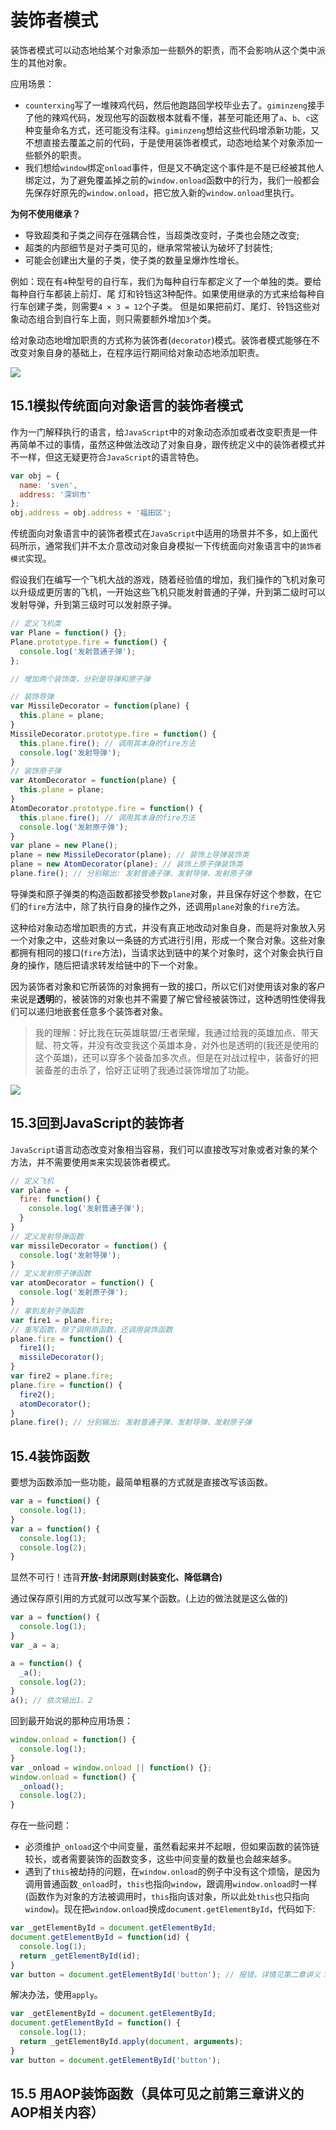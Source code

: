 # 装饰者模式
装饰者模式可以动态地给某个对象添加一些额外的职责，而不会影响从这个类中派生的其他对象。

应用场景：

* `counterxing`写了一堆辣鸡代码，然后他跑路回学校毕业去了。`giminzeng`接手了他的辣鸡代码，发现他写的函数根本就看不懂，甚至可能还用了`a`、`b`、`c`这种变量命名方式，还可能没有注释。`giminzeng`想给这些代码增添新功能，又不想直接去覆盖之前的代码，于是使用装饰者模式，动态地给某个对象添加一些额外的职责。
* 我们想给`window`绑定`onload`事件，但是又不确定这个事件是不是已经被其他人绑定过，为了避免覆盖掉之前的`window.onload`函数中的行为，我们一般都会先保存好原先的`window.onload`，把它放入新的`window.onload`里执行。

**为何不使用继承？**

* 导致超类和子类之间存在强耦合性，当超类改变时，子类也会随之改变;
* 超类的内部细节是对子类可见的，继承常常被认为破坏了封装性;
* 可能会创建出大量的子类，使子类的数量呈爆炸性增长。

例如：现在有`4`种型号的自行车，我们为每种自行车都定义了一个单独的类。要给每种自行车都装上前灯、尾 灯和铃铛这3种配件。如果使用继承的方式来给每种自行车创建子类，则需要`4 × 3 = 12`个子类。 但是如果把前灯、尾灯、铃铛这些对象动态组合到自行车上面，则只需要额外增加`3`个类。

给对象动态地增加职责的方式称为装饰者(`decorator`)模式。装饰者模式能够在不改变对象自身的基础上，在程序运行期间给对象动态地添加职责。

![](http://image.jiantuku.com/17-7-30/57675551.jpg?attname=file_1501428671868_12de.png&e=1501429210&token=el7kgPgYzpJoB23jrChWJ2gV3HpRl0VCzFn8rKKv:efBGQzyb13jz3xdZ1lJfFDA7xlw=)

## 15.1模拟传统面向对象语言的装饰者模式
作为一门解释执行的语言，给`JavaScript`中的对象动态添加或者改变职责是一件再简单不过的事情，虽然这种做法改动了对象自身，跟传统定义中的装饰者模式并不一样，但这无疑更符合`JavaScript`的语言特色。

```javascript
var obj = {
  name: 'sven',
  address: '深圳市'
};
obj.address = obj.address + '福田区';
```

传统面向对象语言中的装饰者模式在`JavaScript`中适用的场景并不多，如上面代码所示，通常我们并不太介意改动对象自身模拟一下传统面向对象语言中的`装饰者模式`实现。

假设我们在编写一个飞机大战的游戏，随着经验值的增加，我们操作的飞机对象可以升级成更厉害的飞机，一开始这些飞机只能发射普通的子弹，升到第二级时可以发射导弹，升到第三级时可以发射原子弹。

```javascript
// 定义飞机类
var Plane = function() {};
Plane.prototype.fire = function() {
  console.log('发射普通子弹');
};

// 增加两个装饰类，分别是导弹和原子弹

// 装饰导弹
var MissileDecorator = function(plane) {
  this.plane = plane;
}
MissileDecorator.prototype.fire = function() {
  this.plane.fire(); // 调用其本身的fire方法
  console.log('发射导弹');
}
// 装饰原子弹
var AtomDecorator = function(plane) {
  this.plane = plane;
}
AtomDecorator.prototype.fire = function() {
  this.plane.fire(); // 调用其本身的fire方法
  console.log('发射原子弹');
}
var plane = new Plane();
plane = new MissileDecorator(plane); // 装饰上导弹装饰类
plane = new AtomDecorator(plane); // 装饰上原子弹装饰类
plane.fire(); // 分别输出: 发射普通子弹、发射导弹、发射原子弹
```

导弹类和原子弹类的构造函数都接受参数`plane`对象，并且保存好这个参数，在它们的`fire`方法中，除了执行自身的操作之外，还调用`plane`对象的`fire`方法。

这种给对象动态增加职责的方式，并没有真正地改动对象自身，而是将对象放入另一个对象之中，这些对象以一条链的方式进行引用，形成一个聚合对象。这些对象都拥有相同的接口(`fire`方法)，当请求达到链中的某个对象时，这个对象会执行自身的操作，随后把请求转发给链中的下一个对象。

因为装饰者对象和它所装饰的对象拥有一致的接口，所以它们对使用该对象的客户来说是**透明**的，被装饰的对象也并不需要了解它曾经被装饰过，这种透明性使得我们可以递归地嵌套任意多个装饰者对象。

> 我的理解：好比我在玩英雄联盟/王者荣耀，我通过给我的英雄加点、带天赋、符文等，并没有改变我这个英雄本身，对外也是透明的(我还是使用的这个英雄)，还可以穿多个装备加多次点。但是在对战过程中，装备好的把装备差的击杀了，恰好正证明了我通过装饰增加了功能。

![](http://image.jiantuku.com/17-7-30/55221201.jpg?attname=file_1501429518422_17bc8.png&e=1501430410&token=el7kgPgYzpJoB23jrChWJ2gV3HpRl0VCzFn8rKKv:mJjSvc4-o554E8A7buobnDAoHKY=)

## 15.3回到JavaScript的装饰者
`JavaScript`语言动态改变对象相当容易，我们可以直接改写对象或者对象的某个方法，并不需要使用`类`来实现装饰者模式。

```javascript
// 定义飞机
var plane = {
  fire: function() {
    console.log('发射普通子弹');
  }
}
// 定义发射导弹函数
var missileDecorator = function() {
  console.log('发射导弹');
}
// 定义发射原子弹函数
var atomDecorator = function() {
  console.log('发射原子弹');
}
// 拿到发射子弹函数
var fire1 = plane.fire;
// 重写函数，除了调用原函数，还调用装饰函数
plane.fire = function() {
  fire1();
  missileDecorator();
}
var fire2 = plane.fire;
plane.fire = function() {
  fire2();
  atomDecorator();
}
plane.fire(); // 分别输出: 发射普通子弹、发射导弹、发射原子弹
```

## 15.4装饰函数
要想为函数添加一些功能，最简单粗暴的方式就是直接改写该函数。

```javascript
var a = function() {
  console.log(1);
}
var a = function() {
  console.log(1);
  console.log(2);
}
```

显然不可行！违背**开放-封闭原则(封装变化、降低耦合)**

通过保存原引用的方式就可以改写某个函数。(上边的做法就是这么做的)

```javascript
var a = function() {
  console.log(1);
}
var _a = a;

a = function() {
  _a();
  console.log(2);
}
a(); // 依次输出1、2
```

回到最开始说的那种应用场景：

```javascript
window.onload = function() {
  console.log(1);
}
var _onload = window.onload || function() {};
window.onload = function() {
  _onload();
  console.log(2);
}
```

存在一些问题：

* 必须维护`_onload`这个中间变量，虽然看起来并不起眼，但如果函数的装饰链较长，或者需要装饰的函数变多，这些中间变量的数量也会越来越多。
* 遇到了`this`被劫持的问题，在`window.onload`的例子中没有这个烦恼，是因为调用普通函数`_onload`时，`this`也指向`window`，跟调用`window.onload`时一样(函数作为对象的方法被调用时，`this`指向该对象，所以此处`this`也只指向`window`)。现在把`window.onload`换成`document.getElementById`，代码如下:

```javascript
var _getElementById = document.getElementById;
document.getElementById = function(id) {
  console.log(1);
  return _getElementById(id);
}
var button = document.getElementById('button'); // 报错，详情见第二章讲义：丢失的this
```

解决办法，使用`apply`。

```javascript
var _getElementById = document.getElementById;
document.getElementById = function() {
  console.log(1);
  return _getElementById.apply(document, arguments);
}
var button = document.getElementById('button');
```

## 15.5 用AOP装饰函数（具体可见之前第三章讲义的AOP相关内容）

